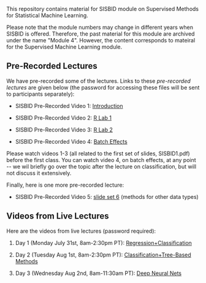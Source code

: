 This repository contains material for SISBID module on Supervised Methods for Statistical Machine Learning. 

Please note that the module numbers may change in different years when SISBID is offered. Therefore, the past material for this module are archived under the name "Module 4". However, the content corresponds to mateiral for the Supervised Machine Learning module. 

## Pre-Recorded Lectures

We have pre-recorded some of the lectures. Links to these *pre-recorded lectures* are given below (the password for accessing these files will be sent to participants separately):

- SISBID Pre-Recorded Video 1: [Introduction](https://www.dropbox.com/s/t9yrnrgjqsyva2q/PrerecordedLecture1_Intro.mov?dl=0)

- SISBID Pre-Recorded Video 2: [R Lab 1](https://www.dropbox.com/s/l6zf4kzlgo4o6u4/PrerecordedLecture2_Rlab1.mp4?dl=0)

- SISBID Pre-Recorded Video 3: [R Lab 2](https://www.dropbox.com/s/r1n86c213qifca1/PrerecordedLecture3_Rlab2.mp4?dl=0)

- SISBID Pre-Recorded Video 4: [Batch Effects](https://www.dropbox.com/s/0tz3pewgd3izc4m/PrerecordedLecture4_BatchEffects.mov?dl=0)

Please watch videos 1-3 (all related to the first set of slides, SISBID1.pdf) before the first class. You can watch video 4, on batch effects, at any point -- we wil briefly go over the topic after the lecture on classification, but will not discuss it extensively. 

Finally, here is one more pre-recorded lecture: 

- SISBID Pre-Recorded Video 5: [slide set 6](https://www.dropbox.com/sh/4lsie7clnkgfz8m/AADSwFRNAXIzsyEUPHbl1Cqra?dl=0) (methods for other data types)


## Videos from Live Lectures

Here are the videos from live lectures (password required): 

1. Day 1 (Monday July 31st, 8am-2:30pm PT): [Regression+Classification](https://washington.zoom.us/rec/share/KvBqqxB3OWKgj7EG_LRwDpys8aYyCgjaZk0Rn3zZIWZAedagSSPAov98R-hooojg.r8Y90U61ANl3nw3c)

2. Day 2 (Tuesday Aug 1st, 8am-2:30pm PT): [Classification+Tree-Based Methods](https://)

3. Day 3 (Wednesday Aug 2nd, 8am-11:30am PT): [Deep Neural Nets](https://)
